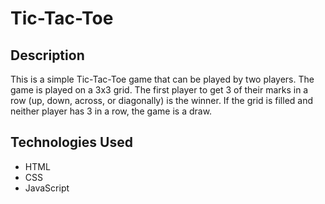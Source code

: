 # Tic-Tac-Toe

## Description
This is a simple Tic-Tac-Toe game that can be played by two players. The game is played on a 3x3 grid. The first player to get 3 of their marks in a row (up, down, across, or diagonally) is the winner. If the grid is filled and neither player has 3 in a row, the game is a draw.

## Technologies Used
- HTML
- CSS
- JavaScript